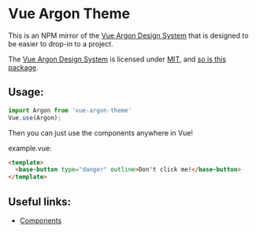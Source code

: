 Vue Argon Theme
===============

This is an NPM mirror of the [Vue Argon Design System][system] that is designed
to be easier to drop-in to a project.

The [Vue Argon Design System][system] is licensed under [MIT][argon-license],
and [so is this package][theme-license].


## Usage:

```javascript
import Argon from 'vue-argon-theme'
Vue.use(Argon);
```

Then you can just use the components anywhere in Vue!

example.vue:
```html
<template>
  <base-button type="danger" outline>Don't click me!</base-button>
</template>
```

## Useful links:
* [Components][argon-components]


[argon-license]: https://github.com/creativetimofficial/vue-argon-design-system/#licensing
[theme-license]: https://github.com/thislooksfun/vue-argon-theme/blob/master/LICENSE
[system]: https://www.creative-tim.com/product/vue-argon-design-system
[argon-components]: https://demos.creative-tim.com/argon-design-system/docs/components/alerts.html
